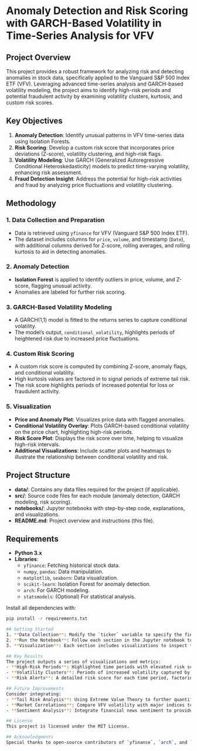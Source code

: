 # Anomaly Detection and Risk Scoring with GARCH-Based Volatility in Time-Series Analysis for VFV

## Project Overview
This project provides a robust framework for analyzing risk and detecting anomalies in stock data, specifically applied to the Vanguard S&P 500 Index ETF (VFV). Leveraging advanced time-series analysis and GARCH-based volatility modeling, the project aims to identify high-risk periods and potential fraudulent activity by examining volatility clusters, kurtosis, and custom risk scores.

## Key Objectives
1. **Anomaly Detection**: Identify unusual patterns in VFV time-series data using Isolation Forests.
2. **Risk Scoring**: Develop a custom risk score that incorporates price deviations (Z-score), volatility clustering, and high-risk flags.
3. **Volatility Modeling**: Use GARCH (Generalized Autoregressive Conditional Heteroskedasticity) models to predict time-varying volatility, enhancing risk assessment.
4. **Fraud Detection Insight**: Address the potential for high-risk activities and fraud by analyzing price fluctuations and volatility clustering.

## Methodology

### 1. Data Collection and Preparation
   - Data is retrieved using `yfinance` for VFV (Vanguard S&P 500 Index ETF).
   - The dataset includes columns for `price`, `volume`, and timestamp (`Date`), with additional columns derived for Z-score, rolling averages, and rolling kurtosis to aid in detecting anomalies.

### 2. Anomaly Detection
   - **Isolation Forest** is applied to identify outliers in price, volume, and Z-score, flagging unusual activity.
   - Anomalies are labeled for further risk scoring.

### 3. GARCH-Based Volatility Modeling
   - A GARCH(1,1) model is fitted to the returns series to capture conditional volatility.
   - The model’s output, `conditional_volatility`, highlights periods of heightened risk due to increased price fluctuations.

### 4. Custom Risk Scoring
   - A custom risk score is computed by combining Z-score, anomaly flags, and conditional volatility.
   - High kurtosis values are factored in to signal periods of extreme tail risk.
   - The risk score highlights periods of increased potential for loss or fraudulent activity.

### 5. Visualization
   - **Price and Anomaly Plot**: Visualizes price data with flagged anomalies.
   - **Conditional Volatility Overlay**: Plots GARCH-based conditional volatility on the price chart, highlighting high-risk periods.
   - **Risk Score Plot**: Displays the risk score over time, helping to visualize high-risk intervals.
   - **Additional Visualizations**: Include scatter plots and heatmaps to illustrate the relationship between conditional volatility and risk.

## Project Structure

- **data/**: Contains any data files required for the project (if applicable).
- **src/**: Source code files for each module (anomaly detection, GARCH modeling, risk scoring).
- **notebooks/**: Jupyter notebooks with step-by-step code, explanations, and visualizations.
- **README.md**: Project overview and instructions (this file).

## Requirements
- **Python 3.x**
- **Libraries**:
  - `yfinance`: Fetching historical stock data.
  - `numpy`, `pandas`: Data manipulation.
  - `matplotlib`, `seaborn`: Data visualization.
  - `scikit-learn`: Isolation Forest for anomaly detection.
  - `arch`: For GARCH modeling.
  - `statsmodels`: (Optional) For statistical analysis.

Install all dependencies with:
```bash
pip install -r requirements.txt

## Getting Started
1. **Data Collection**: Modify the `ticker` variable to specify the financial asset to analyze (default is `VFV.TO`).
2. **Run the Notebook**: Follow each section in the Jupyter notebook to replicate data preparation, anomaly detection, volatility modeling, and risk scoring.
3. **Visualization**: Each section includes visualizations to inspect the results of anomaly detection, volatility modeling, and risk scoring.

## Key Results
The project outputs a series of visualizations and metrics:
- **High-Risk Periods**: Highlighted time periods with elevated risk scores based on Z-score, volatility, and anomalies.
- **Volatility Clusters**: Periods of increased volatility captured by GARCH modeling.
- **Risk Alerts**: A detailed risk score for each time period, factoring in kurtosis, anomalies, and volatility.

## Future Improvements
Consider integrating:
- **Tail Risk Analysis**: Using Extreme Value Theory to further quantify tail risks.
- **Market Correlations**: Compare VFV volatility with major indices to detect correlated risks.
- **Sentiment Analysis**: Integrate financial news sentiment to provide a forward-looking risk assessment.

## License
This project is licensed under the MIT License.

## Acknowledgments
Special thanks to open-source contributors of `yfinance`, `arch`, and `scikit-learn`, whose libraries made this analysis possible.
